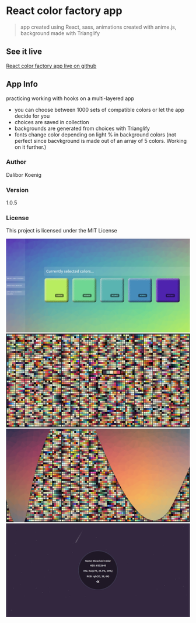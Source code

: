 # React color factory app
> app created using React, sass, animations created with anime.js, background made with Trianglify
## See it live
[React color factory app live on github](https://daliborkoenig.github.io/react-color-factory-app/)
## App Info
practicing working with hooks on a multi-layered app

- you can choose between 1000 sets of compatible colors or let the app decide for you
- choices are saved in collection
- backgrounds are generated from choices with Trianglify
- fonts change color depending on light % in background colors (not perfect since bacvkground is made out of an array of 5 colors. Working on it further.)

### Author
Dalibor Koenig
### Version
1.0.5
### License
This project is licensed under the MIT License

![alt text](screenshot1.png "screenshot1")
![alt text](screenshot2.png "screenshot2")
![alt text](screenshot3.png "screenshot3")
![alt text](screenshot4.png "screenshot4")



